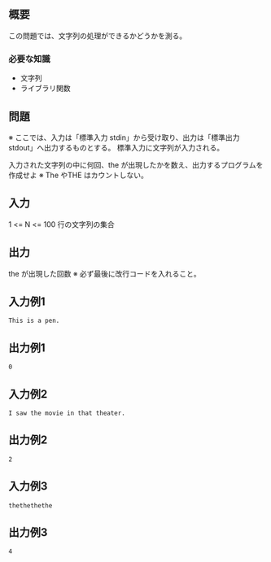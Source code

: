
概要
------
この問題では、文字列の処理ができるかどうかを測る。

### 必要な知識
* 文字列
* ライブラリ関数


問題
------
※ ここでは、入力は「標準入力 stdin」から受け取り、出力は「標準出力 stdout」へ出力するものとする。
標準入力に文字列が入力される。

入力された文字列の中に何回、the が出現したかを数え、出力するプログラムを作成せよ
※ The やTHE はカウントしない。


入力
-----------
1 <= N <= 100 行の文字列の集合


出力
-----------
the が出現した回数
※ 必ず最後に改行コードを入れること。


入力例1
-----------
    This is a pen.


出力例1
-----------
    0


入力例2
-----------
    I saw the movie in that theater.


出力例2
-----------
    2



入力例3
-----------
    thethethethe


出力例3
-----------
    4


